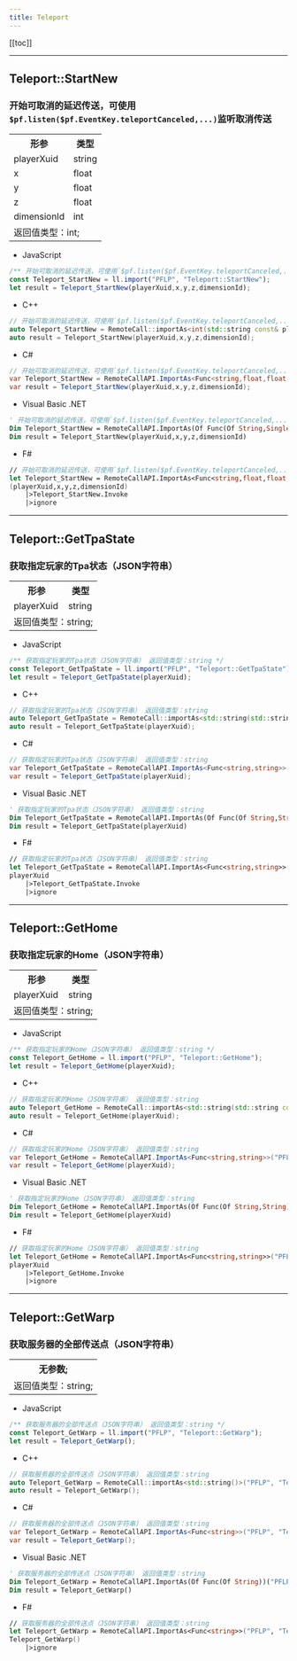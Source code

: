 ```yaml
---
title: Teleport
---
```


[[toc]]


---
## Teleport::StartNew
### 开始可取消的延迟传送，可使用`$pf.listen($pf.EventKey.teleportCanceled,...)`监听取消传送
<table><tr><th>形参</th><th>类型</th></tr>
<tr><td>playerXuid</td><td>string</td></tr>
<tr><td>x</td><td>float</td></tr>
<tr><td>y</td><td>float</td></tr>
<tr><td>z</td><td>float</td></tr>
<tr><td>dimensionId</td><td>int</td></tr>
<tr><td colspan="2">返回值类型：int;</td></tr></table>

 - JavaScript
```js
/** 开始可取消的延迟传送，可使用`$pf.listen($pf.EventKey.teleportCanceled,...)`监听取消传送 返回值类型：int */
const Teleport_StartNew = ll.import("PFLP", "Teleport::StartNew");
let result = Teleport_StartNew(playerXuid,x,y,z,dimensionId);
```
 - C++
```cpp
// 开始可取消的延迟传送，可使用`$pf.listen($pf.EventKey.teleportCanceled,...)`监听取消传送 返回值类型：int
auto Teleport_StartNew = RemoteCall::importAs<int(std::string const& playerXuid,float const& x,float const& y,float const& z,int const& dimensionId)>("PFLP", "Teleport::StartNew");
auto result = Teleport_StartNew(playerXuid,x,y,z,dimensionId);
```
 - C#
```csharp
// 开始可取消的延迟传送，可使用`$pf.listen($pf.EventKey.teleportCanceled,...)`监听取消传送 返回值类型：int
var Teleport_StartNew = RemoteCallAPI.ImportAs<Func<string,float,float,float,int,int>>("PFLP", "Teleport::StartNew");
var result = Teleport_StartNew(playerXuid,x,y,z,dimensionId);
```
 - Visual Basic .NET
```vb
' 开始可取消的延迟传送，可使用`$pf.listen($pf.EventKey.teleportCanceled,...)`监听取消传送 返回值类型：int
Dim Teleport_StartNew = RemoteCallAPI.ImportAs(Of Func(Of String,Single,Single,Single,Integer,Integer))("PFLP", "Teleport::StartNew")
Dim result = Teleport_StartNew(playerXuid,x,y,z,dimensionId)
```
 - F#
```fsharp
// 开始可取消的延迟传送，可使用`$pf.listen($pf.EventKey.teleportCanceled,...)`监听取消传送 返回值类型：int
let Teleport_StartNew = RemoteCallAPI.ImportAs<Func<string,float,float,float,int,int>>("PFLP", "Teleport::StartNew")
(playerXuid,x,y,z,dimensionId)
	|>Teleport_StartNew.Invoke
	|>ignore
```

---
## Teleport::GetTpaState
### 获取指定玩家的Tpa状态（JSON字符串）
<table><tr><th>形参</th><th>类型</th></tr>
<tr><td>playerXuid</td><td>string</td></tr>
<tr><td colspan="2">返回值类型：string;</td></tr></table>

 - JavaScript
```js
/** 获取指定玩家的Tpa状态（JSON字符串） 返回值类型：string */
const Teleport_GetTpaState = ll.import("PFLP", "Teleport::GetTpaState");
let result = Teleport_GetTpaState(playerXuid);
```
 - C++
```cpp
// 获取指定玩家的Tpa状态（JSON字符串） 返回值类型：string
auto Teleport_GetTpaState = RemoteCall::importAs<std::string(std::string const& playerXuid)>("PFLP", "Teleport::GetTpaState");
auto result = Teleport_GetTpaState(playerXuid);
```
 - C#
```csharp
// 获取指定玩家的Tpa状态（JSON字符串） 返回值类型：string
var Teleport_GetTpaState = RemoteCallAPI.ImportAs<Func<string,string>>("PFLP", "Teleport::GetTpaState");
var result = Teleport_GetTpaState(playerXuid);
```
 - Visual Basic .NET
```vb
' 获取指定玩家的Tpa状态（JSON字符串） 返回值类型：string
Dim Teleport_GetTpaState = RemoteCallAPI.ImportAs(Of Func(Of String,String))("PFLP", "Teleport::GetTpaState")
Dim result = Teleport_GetTpaState(playerXuid)
```
 - F#
```fsharp
// 获取指定玩家的Tpa状态（JSON字符串） 返回值类型：string
let Teleport_GetTpaState = RemoteCallAPI.ImportAs<Func<string,string>>("PFLP", "Teleport::GetTpaState")
playerXuid
	|>Teleport_GetTpaState.Invoke
	|>ignore
```

---
## Teleport::GetHome
### 获取指定玩家的Home（JSON字符串）
<table><tr><th>形参</th><th>类型</th></tr>
<tr><td>playerXuid</td><td>string</td></tr>
<tr><td colspan="2">返回值类型：string;</td></tr></table>

 - JavaScript
```js
/** 获取指定玩家的Home（JSON字符串） 返回值类型：string */
const Teleport_GetHome = ll.import("PFLP", "Teleport::GetHome");
let result = Teleport_GetHome(playerXuid);
```
 - C++
```cpp
// 获取指定玩家的Home（JSON字符串） 返回值类型：string
auto Teleport_GetHome = RemoteCall::importAs<std::string(std::string const& playerXuid)>("PFLP", "Teleport::GetHome");
auto result = Teleport_GetHome(playerXuid);
```
 - C#
```csharp
// 获取指定玩家的Home（JSON字符串） 返回值类型：string
var Teleport_GetHome = RemoteCallAPI.ImportAs<Func<string,string>>("PFLP", "Teleport::GetHome");
var result = Teleport_GetHome(playerXuid);
```
 - Visual Basic .NET
```vb
' 获取指定玩家的Home（JSON字符串） 返回值类型：string
Dim Teleport_GetHome = RemoteCallAPI.ImportAs(Of Func(Of String,String))("PFLP", "Teleport::GetHome")
Dim result = Teleport_GetHome(playerXuid)
```
 - F#
```fsharp
// 获取指定玩家的Home（JSON字符串） 返回值类型：string
let Teleport_GetHome = RemoteCallAPI.ImportAs<Func<string,string>>("PFLP", "Teleport::GetHome")
playerXuid
	|>Teleport_GetHome.Invoke
	|>ignore
```

---
## Teleport::GetWarp
### 获取服务器的全部传送点（JSON字符串）
<table><tr><th>无参数;</th></tr>
<tr><td colspan="2">返回值类型：string;</td></tr></table>

 - JavaScript
```js
/** 获取服务器的全部传送点（JSON字符串） 返回值类型：string */
const Teleport_GetWarp = ll.import("PFLP", "Teleport::GetWarp");
let result = Teleport_GetWarp();
```
 - C++
```cpp
// 获取服务器的全部传送点（JSON字符串） 返回值类型：string
auto Teleport_GetWarp = RemoteCall::importAs<std::string()>("PFLP", "Teleport::GetWarp");
auto result = Teleport_GetWarp();
```
 - C#
```csharp
// 获取服务器的全部传送点（JSON字符串） 返回值类型：string
var Teleport_GetWarp = RemoteCallAPI.ImportAs<Func<string>>("PFLP", "Teleport::GetWarp");
var result = Teleport_GetWarp();
```
 - Visual Basic .NET
```vb
' 获取服务器的全部传送点（JSON字符串） 返回值类型：string
Dim Teleport_GetWarp = RemoteCallAPI.ImportAs(Of Func(Of String))("PFLP", "Teleport::GetWarp")
Dim result = Teleport_GetWarp()
```
 - F#
```fsharp
// 获取服务器的全部传送点（JSON字符串） 返回值类型：string
let Teleport_GetWarp = RemoteCallAPI.ImportAs<Func<string>>("PFLP", "Teleport::GetWarp")
Teleport_GetWarp()
	|>ignore
```


